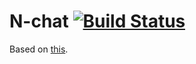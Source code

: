 N-chat [![Build Status](https://travis-ci.org/chenchenyangll/N-chat.png?branch=master)](https://travis-ci.org/chenchenyangll/N-chat)
======
Based on [this](https://github.com/nswbmw/N-chat/wiki/_pages 'N-chat').
